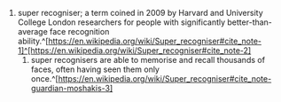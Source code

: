 1. super recogniser; a term coined in 2009 by Harvard and University College London researchers for people with significantly better-than-average face recognition ability.^[https://en.wikipedia.org/wiki/Super_recogniser#cite_note-1]^[https://en.wikipedia.org/wiki/Super_recogniser#cite_note-2]
	1. super recognisers are able to memorise and recall thousands of faces, often having seen them only once.^[https://en.wikipedia.org/wiki/Super_recogniser#cite_note-guardian-moshakis-3]